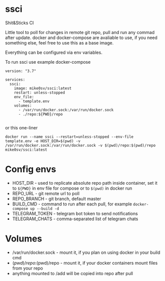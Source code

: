 # ssci
Shit&amp;Sticks CI

Little tool to poll for changes in remote git repo, pull and run any commad after update.
docker and docker-compose are avaliable to use, if you need something else, feel free to use this as a base image.

Everything can be configured via env variables.

To run ssci use example docker-compose 
```
version: "3.7"

services:
  ssci:
    image: mike0sv/ssci:latest
    restart: unless-stopped
    env_file:
      - template.env
    volumes:
      - /var/run/docker.sock:/var/run/docker.sock
      - ./repo:${PWD}/repo
      
 ```
 
 or this one-liner
 
 ```
 docker run --name ssci --restart=unless-stopped --env-file template.env -e HOST_DIR=$(pwd) -v /var/run/docker.sock:/var/run/docker.sock -v $(pwd)/repo:$(pwd)/repo mike0sv/ssci:latest
 ```
 
 # Config envs
 
- HOST_DIR - used to replicate absolute repo path inside container, set it to `${PWD}` in env file for compose or to `$(pwd)` in docker run
- REPO_URL - git remote url to poll
- REPO_BRANCH - git branch, default master
- BUILD_CMD - command to run after each pull, for example `docker-compose up --build -d`
- TELEGRAM_TOKEN - telegram bot token to send notifications
- TELEGRAM_CHATS - comma-separated list of telegram chats

# Volumes

- /var/run/docker.sock - mount it, if you plan on using docker in your build cmd
- $(pwd)/repo:$(pwd)/repo - mount it, if your docker containers mount files from your repo
- anything mounted to /add will be copied into repo after pull
